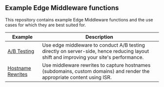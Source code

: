 ## Example Edge Middleware functions

This repository contains example Edge Middleware functions and the use cases for which they are best suited for.

| Example                                  | Description                                                  |
| ---------------------------------------- | ------------------------------------------------------------ |
| [A/B Testing](./ab-testing)              | Use edge middleware to conduct A/B testing directly on server-side, hence reducing layout shift and improving your site's performance. |
| [Hostname Rewrites](./hostname-rewrites) | Use middleware rewrites to capture hostnames (subdomains, custom domains) and render the appropriate content using ISR. |

